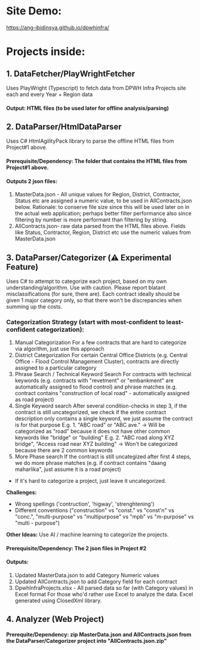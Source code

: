 # Site Demo:
https://ang-ibidinsya.github.io/dpwhinfra/

# Projects inside:

## 1. DataFetcher/PlayWrightFetcher
Uses PlayWright (Typescript) to fetch data from DPWH Infra Projects site each and every Year + Region data
#### Output: HTML files (to be used later for offline analysis/parsing)

## 2. DataParser/HtmlDataParser
Uses C# HtmlAgilityPack library to parse the offline HTML files from Project#1 above.
#### Prerequisite/Dependency: The folder that contains the HTML files from Project#1 above.
#### Outputs 2 json files:
1. MasterData.json - All unique values for Region, District, Contractor, Status etc are assigned a numeric value, to be used in AllContracts.json below.
   Rationale:  to conserve file size since this will be used later on in the actual web application; perhaps better filter performance also since filtering by number is more performant than filtering by string.
2. AllContracts.json- raw data parsed from the HTML files above. Fields like Status, Contractor, Region, District etc use the numeric values from MasterData.json

## 3. DataParser/Categorizer (⚠️ Experimental Feature)
Uses C# to attempt to categorize each project, based on my own understanding/algorithm. Use with caution. Please report blatant misclassifications (for sure, there are).
Each contract ideally should be given 1 major category only, so that there won't be discrepancies when summing up the costs.
### Categorization Strategy (start with most-confident to least-confident categorization): 
1. Manual Categorization
   For a few contracts that are hard to categorize via algorithm, just use this approach
2. District Categorization
   For certain Central Office Districts (e.g. Central Office - Flood Control Management Cluster), contracts are directly assigned to a particular category
3. Phrase Search / Technical Keyword Search
   For contracts with technical keywords (e.g. contracts with "revetment" or "embankment" are automatically assigned to flood control) and phrase matches (e.g.  contract contains "construction of local road" - automatically assigned as road project)
4. Single Keyword search
   After several condition-checks in step 3, if the contract is still uncategorized, we check if the entire contract description only contains a single keyword, we just assume the contract is for that purpose
   E.g. 1. "ABC road" or "ABC ave." -> Will be categorized as "road" because it does not have other common keywords like "bridge" or "building"
   E.g. 2. "ABC road along XYZ bridge", "Access road near XYZ building" -> Won't be categorized because there are 2 common keywords
5. More Phase search
   If the contract is still uncategized after first 4 steps, we do more phrase matches (e.g. if contract contains "daang maharlika", just assume it is a road project)

* If it's hard to categorize a project, just leave it uncategorized.

**Challenges:**
- Wrong spellings ('contruction', 'higway', 'strenghtening')
- Different conventions ("construction" vs "const." vs "const'n" vs "conc.", "multi-purpose" vs "multipurpose" vs "mpb" vs "m-purpose" vs "multi - purpose")

**Other Ideas:** Use AI / machine learning to categorize the projects.

#### Prerequisite/Dependency: The 2 json files in Project #2
#### Outputs: 
1. Updated MasterData.json to add Category Numeric values
2. Updated AllContracts.json to add Category field for each contract
3. DpwhInfraProjects.xlsx - All parsed data so far (with Category values) in Excel format
   For those who'd rather use Excel to analyze the data. Excel generated using ClosedXml library.

## 4. Analyzer (Web Project)
#### Prerequite/Dependency: zip MasterData.json and AllContracts.json from the DataParser/Categorizer project into "AllContracts.json.zip"

